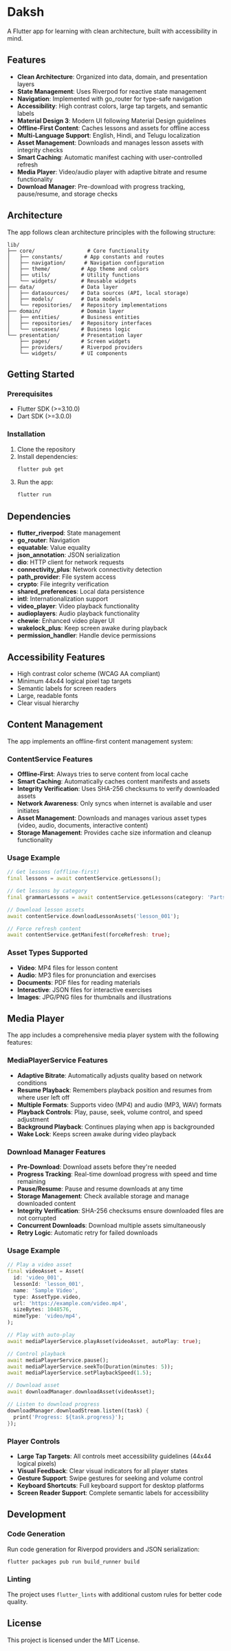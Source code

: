# Daksh

A Flutter app for learning with clean architecture, built with accessibility in mind.

## Features

- **Clean Architecture**: Organized into data, domain, and presentation layers
- **State Management**: Uses Riverpod for reactive state management
- **Navigation**: Implemented with go_router for type-safe navigation
- **Accessibility**: High contrast colors, large tap targets, and semantic labels
- **Material Design 3**: Modern UI following Material Design guidelines
- **Offline-First Content**: Caches lessons and assets for offline access
- **Multi-Language Support**: English, Hindi, and Telugu localization
- **Asset Management**: Downloads and manages lesson assets with integrity checks
- **Smart Caching**: Automatic manifest caching with user-controlled refresh
- **Media Player**: Video/audio player with adaptive bitrate and resume functionality
- **Download Manager**: Pre-download with progress tracking, pause/resume, and storage checks

## Architecture

The app follows clean architecture principles with the following structure:

```
lib/
├── core/                 # Core functionality
│   ├── constants/       # App constants and routes
│   ├── navigation/      # Navigation configuration
│   ├── theme/          # App theme and colors
│   ├── utils/          # Utility functions
│   └── widgets/        # Reusable widgets
├── data/               # Data layer
│   ├── datasources/    # Data sources (API, local storage)
│   ├── models/         # Data models
│   └── repositories/   # Repository implementations
├── domain/             # Domain layer
│   ├── entities/       # Business entities
│   ├── repositories/   # Repository interfaces
│   └── usecases/       # Business logic
└── presentation/       # Presentation layer
    ├── pages/          # Screen widgets
    ├── providers/      # Riverpod providers
    └── widgets/        # UI components
```

## Getting Started

### Prerequisites

- Flutter SDK (>=3.10.0)
- Dart SDK (>=3.0.0)

### Installation

1. Clone the repository
2. Install dependencies:
   ```bash
   flutter pub get
   ```
3. Run the app:
   ```bash
   flutter run
   ```

## Dependencies

- **flutter_riverpod**: State management
- **go_router**: Navigation
- **equatable**: Value equality
- **json_annotation**: JSON serialization
- **dio**: HTTP client for network requests
- **connectivity_plus**: Network connectivity detection
- **path_provider**: File system access
- **crypto**: File integrity verification
- **shared_preferences**: Local data persistence
- **intl**: Internationalization support
- **video_player**: Video playback functionality
- **audioplayers**: Audio playback functionality
- **chewie**: Enhanced video player UI
- **wakelock_plus**: Keep screen awake during playback
- **permission_handler**: Handle device permissions

## Accessibility Features

- High contrast color scheme (WCAG AA compliant)
- Minimum 44x44 logical pixel tap targets
- Semantic labels for screen readers
- Large, readable fonts
- Clear visual hierarchy

## Content Management

The app implements an offline-first content management system:

### ContentService Features

- **Offline-First**: Always tries to serve content from local cache
- **Smart Caching**: Automatically caches content manifests and assets
- **Integrity Verification**: Uses SHA-256 checksums to verify downloaded assets
- **Network Awareness**: Only syncs when internet is available and user initiates
- **Asset Management**: Downloads and manages various asset types (video, audio, documents, interactive content)
- **Storage Management**: Provides cache size information and cleanup functionality

### Usage Example

```dart
// Get lessons (offline-first)
final lessons = await contentService.getLessons();

// Get lessons by category
final grammarLessons = await contentService.getLessons(category: 'Parts of Speech');

// Download lesson assets
await contentService.downloadLessonAssets('lesson_001');

// Force refresh content
await contentService.getManifest(forceRefresh: true);
```

### Asset Types Supported

- **Video**: MP4 files for lesson content
- **Audio**: MP3 files for pronunciation and exercises
- **Documents**: PDF files for reading materials
- **Interactive**: JSON files for interactive exercises
- **Images**: JPG/PNG files for thumbnails and illustrations

## Media Player

The app includes a comprehensive media player system with the following features:

### MediaPlayerService Features

- **Adaptive Bitrate**: Automatically adjusts quality based on network conditions
- **Resume Playback**: Remembers playback position and resumes from where user left off
- **Multiple Formats**: Supports video (MP4) and audio (MP3, WAV) formats
- **Playback Controls**: Play, pause, seek, volume control, and speed adjustment
- **Background Playback**: Continues playing when app is backgrounded
- **Wake Lock**: Keeps screen awake during video playback

### Download Manager Features

- **Pre-Download**: Download assets before they're needed
- **Progress Tracking**: Real-time download progress with speed and time remaining
- **Pause/Resume**: Pause and resume downloads at any time
- **Storage Management**: Check available storage and manage downloaded content
- **Integrity Verification**: SHA-256 checksums ensure downloaded files are not corrupted
- **Concurrent Downloads**: Download multiple assets simultaneously
- **Retry Logic**: Automatic retry for failed downloads

### Usage Example

```dart
// Play a video asset
final videoAsset = Asset(
  id: 'video_001',
  lessonId: 'lesson_001',
  name: 'Sample Video',
  type: AssetType.video,
  url: 'https://example.com/video.mp4',
  sizeBytes: 1048576,
  mimeType: 'video/mp4',
);

// Play with auto-play
await mediaPlayerService.playAsset(videoAsset, autoPlay: true);

// Control playback
await mediaPlayerService.pause();
await mediaPlayerService.seekTo(Duration(minutes: 5));
await mediaPlayerService.setPlaybackSpeed(1.5);

// Download asset
await downloadManager.downloadAsset(videoAsset);

// Listen to download progress
downloadManager.downloadStream.listen((task) {
  print('Progress: ${task.progress}');
});
```

### Player Controls

- **Large Tap Targets**: All controls meet accessibility guidelines (44x44 logical pixels)
- **Visual Feedback**: Clear visual indicators for all player states
- **Gesture Support**: Swipe gestures for seeking and volume control
- **Keyboard Shortcuts**: Full keyboard support for desktop platforms
- **Screen Reader Support**: Complete semantic labels for accessibility

## Development

### Code Generation

Run code generation for Riverpod providers and JSON serialization:

```bash
flutter packages pub run build_runner build
```

### Linting

The project uses `flutter_lints` with additional custom rules for better code quality.

## License

This project is licensed under the MIT License.
